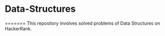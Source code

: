 # Data-Structures

=======
This repository involves solved problems of Data Structures on HackerRank.

